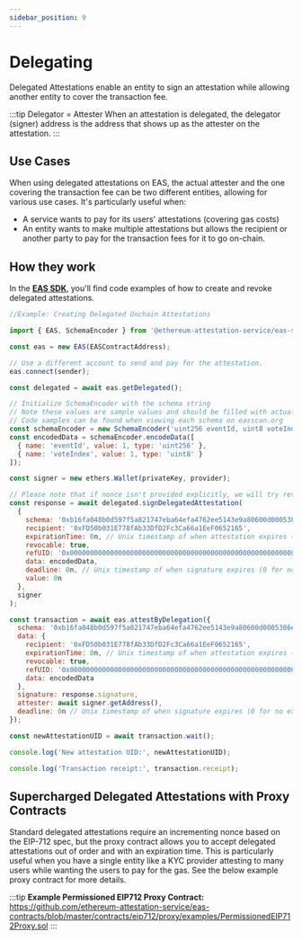```yaml
---
sidebar_position: 9
---
```


# Delegating
Delegated Attestations enable an entity to sign an attestation while allowing another entity to cover the transaction
fee.

:::tip Delegator = Attester
When an attestation is delegated, the delegator (signer) address is the address that shows up as the attester on the attestation.
:::

## Use Cases

When using delegated attestations on EAS, the actual attester and the one covering the transaction fee can be two
different entities, allowing for various use cases. It's particularly useful when:

- A service wants to pay for its users' attestations (covering gas costs)
- An entity wants to make multiple attestations but allows the recipient or another party to pay for the transaction
  fees for it to go on-chain.

## How they work

In the [**EAS SDK**](https://github.com/ethereum-attestation-service/eas-sdk?tab=readme-ov-file#example-creating-delegated-onchain-attestations), you'll find code examples of how to create and revoke delegated attestations.

```jsx
//Example: Creating Delegated Onchain Attestations 

import { EAS, SchemaEncoder } from '@ethereum-attestation-service/eas-sdk';

const eas = new EAS(EASContractAddress);

// Use a different account to send and pay for the attestation.
eas.connect(sender);

const delegated = await eas.getDelegated();

// Initialize SchemaEncoder with the schema string
// Note these values are sample values and should be filled with actual values
// Code samples can be found when viewing each schema on easscan.org
const schemaEncoder = new SchemaEncoder('uint256 eventId, uint8 voteIndex');
const encodedData = schemaEncoder.encodeData([
  { name: 'eventId', value: 1, type: 'uint256' },
  { name: 'voteIndex', value: 1, type: 'uint8' }
]);

const signer = new ethers.Wallet(privateKey, provider);

// Please note that if nonce isn't provided explicitly, we will try retrieving it onchain.
const response = await delegated.signDelegatedAttestation(
  {
    schema: '0xb16fa048b0d597f5a821747eba64efa4762ee5143e9a80600d0005386edfc995',
    recipient: '0xFD50b031E778fAb33DfD2Fc3Ca66a1EeF0652165',
    expirationTime: 0n, // Unix timestamp of when attestation expires (0 for no expiration)
    revocable: true,
    refUID: '0x0000000000000000000000000000000000000000000000000000000000000000',
    data: encodedData,
    deadline: 0n, // Unix timestamp of when signature expires (0 for no expiration)
    value: 0n
  },
  signer
);

const transaction = await eas.attestByDelegation({
  schema: '0xb16fa048b0d597f5a821747eba64efa4762ee5143e9a80600d0005386edfc995',
  data: {
    recipient: '0xFD50b031E778fAb33DfD2Fc3Ca66a1EeF0652165',
    expirationTime: 0n, // Unix timestamp of when attestation expires (0 for no expiration),
    revocable: true,
    refUID: '0x0000000000000000000000000000000000000000000000000000000000000000',
    data: encodedData
  },
  signature: response.signature,
  attester: await signer.getAddress(),
  deadline: 0n // Unix timestamp of when signature expires (0 for no expiration)
});

const newAttestationUID = await transaction.wait();

console.log('New attestation UID:', newAttestationUID);

console.log('Transaction receipt:', transaction.receipt);

```

## Supercharged Delegated Attestations with Proxy Contracts

Standard delegated attestations require an incrementing nonce based on the EIP-712 spec, but the proxy contract allows
you to accept delegated attestations out of order and with an expiration time. This is particularly useful when you have
a single entity like a KYC provider attesting to many users while wanting the users to pay for the gas. See the below
example proxy contract for more details.

:::tip **Example Permissioned EIP712 Proxy Contract:**
https://github.com/ethereum-attestation-service/eas-contracts/blob/master/contracts/eip712/proxy/examples/PermissionedEIP712Proxy.sol
:::

